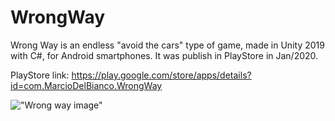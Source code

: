 # WrongWay
Wrong Way is an endless "avoid the cars" type of game, made in Unity 2019 with C#, for Android smartphones. It was publish in PlayStore in Jan/2020.

PlayStore link: https://play.google.com/store/apps/details?id=com.MarcioDelBianco.WrongWay

!["Wrong way image"](https://i.ibb.co/9ncswK1/WrongWay.png)